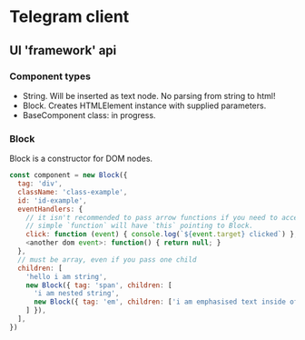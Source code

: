 # Telegram client

## UI 'framework' api

### Component types
+ String. Will be inserted as text node. No parsing from string to html!
+ Block. Creates HTMLElement instance with supplied parameters.
+ BaseComponent class: in progress.

### Block
Block is a constructor for DOM nodes.
```javascript
const component = new Block({
  tag: 'div',
  className: 'class-example',
  id: 'id-example',
  eventHandlers: {
    // it isn't recommended to pass arrow functions if you need to access Block methods.
    // simple `function` will have `this` pointing to Block.
    click: function (event) { console.log(`${event.target} clicked`) },
    <another dom event>: function() { return null; }
  },
  // must be array, even if you pass one child
  children: [
    'hello i am string',
    new Block({ tag: 'span', children: [
      'i am nested string',
      new Block({ tag: 'em', children: ['i am emphasised text inside of span'] }),
    ] }),
  ],
})
```